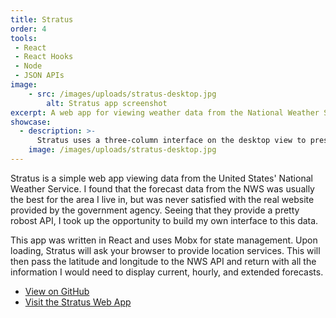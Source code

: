 ```yaml
---
title: Stratus
order: 4
tools:
 - React
 - React Hooks
 - Node
 - JSON APIs
image: 
	- src: /images/uploads/stratus-desktop.jpg
		alt: Stratus app screenshot
excerpt: A web app for viewing weather data from the National Weather Service
showcase:
  - description: >-
      Stratus uses a three-column interface on the desktop view to present current, hourly, and extended forecast.
    image: /images/uploads/stratus-desktop.jpg
---
```

Stratus is a simple web app viewing data from the United States' National Weather Service. I found that the forecast data from the NWS was usually the best for the area I live in, but was never satisfied with the real website provided by the government agency. Seeing that they provide a pretty robost API, I took up the opportunity to build my own interface to this data.

This app was written in React and uses Mobx for state management. Upon loading, Stratus will ask your browser to provide location services. This will then pass the latitude and longitude to the NWS API and return with all the information I would need to display current, hourly, and extended forecasts.

* [View on GitHub](https://github.com/sts24/stratus-react)
* [Visit the Stratus Web App](https://stratusapp.netlify.app/)
